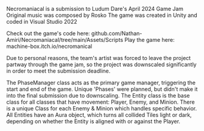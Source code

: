 Necromaniacal is a submission to Ludum Dare's April 2024 Game Jam
Original music was composed by Rosko
The game was created in Unity and coded in Visual Studio 2022

Check out the game's code here: github.com/Nathan-Amiri/Necromaniacal/tree/main/Assets/Scripts
Play the game here: machine-box.itch.io/necromanical

Due to personal reasons, the team's artist was forced to leave the project partway through the game jam, so the project was downscaled significantly in order to meet the submission deadline.

The PhaseManager class acts as the primary game manager, triggering the start and end of the game. Unique 'Phases' were planned, but didn't make it into the final submission due to downscaling.
The Entity class is the base class for all classes that have movement: Player, Enemy, and Minion. There is a unique Class for each Enemy & Minion which handles specific behavior.
All Entities have an Aura object, which turns all collided Tiles light or dark, depending on whether the Entity is aligned with or against the Player.
